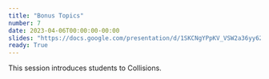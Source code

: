 ```yaml
---
title: "Bonus Topics"
number: 7
date: 2023-04-06T00:00:00-00:00
slides: "https://docs.google.com/presentation/d/1SKCNgYPpKV_VSW2a36yy625Ur9KHSN0b1yXcYqQu8WM/edit?usp=sharing"
ready: True
---
```


This session introduces students to Collisions. 